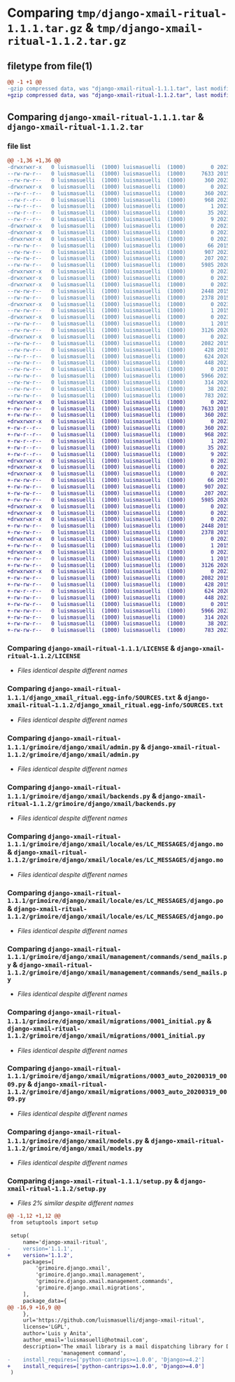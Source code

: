 # Comparing `tmp/django-xmail-ritual-1.1.1.tar.gz` & `tmp/django-xmail-ritual-1.1.2.tar.gz`

## filetype from file(1)

```diff
@@ -1 +1 @@
-gzip compressed data, was "django-xmail-ritual-1.1.1.tar", last modified: Sat May 20 04:11:36 2023, max compression
+gzip compressed data, was "django-xmail-ritual-1.1.2.tar", last modified: Sat May 20 19:37:59 2023, max compression
```

## Comparing `django-xmail-ritual-1.1.1.tar` & `django-xmail-ritual-1.1.2.tar`

### file list

```diff
@@ -1,36 +1,36 @@
-drwxrwxr-x   0 luismasuelli  (1000) luismasuelli  (1000)        0 2023-05-20 04:11:36.480232 django-xmail-ritual-1.1.1/
--rw-rw-r--   0 luismasuelli  (1000) luismasuelli  (1000)     7633 2015-03-27 02:46:53.000000 django-xmail-ritual-1.1.1/LICENSE
--rw-rw-r--   0 luismasuelli  (1000) luismasuelli  (1000)      360 2023-05-20 04:11:36.476232 django-xmail-ritual-1.1.1/PKG-INFO
-drwxrwxr-x   0 luismasuelli  (1000) luismasuelli  (1000)        0 2023-05-20 04:11:36.472232 django-xmail-ritual-1.1.1/django_xmail_ritual.egg-info/
--rw-r--r--   0 luismasuelli  (1000) luismasuelli  (1000)      360 2023-05-20 04:11:36.000000 django-xmail-ritual-1.1.1/django_xmail_ritual.egg-info/PKG-INFO
--rw-r--r--   0 luismasuelli  (1000) luismasuelli  (1000)      968 2023-05-20 04:11:36.000000 django-xmail-ritual-1.1.1/django_xmail_ritual.egg-info/SOURCES.txt
--rw-r--r--   0 luismasuelli  (1000) luismasuelli  (1000)        1 2023-05-20 04:11:36.000000 django-xmail-ritual-1.1.1/django_xmail_ritual.egg-info/dependency_links.txt
--rw-r--r--   0 luismasuelli  (1000) luismasuelli  (1000)       35 2023-05-20 04:11:36.000000 django-xmail-ritual-1.1.1/django_xmail_ritual.egg-info/requires.txt
--rw-r--r--   0 luismasuelli  (1000) luismasuelli  (1000)        9 2023-05-20 04:11:36.000000 django-xmail-ritual-1.1.1/django_xmail_ritual.egg-info/top_level.txt
-drwxrwxr-x   0 luismasuelli  (1000) luismasuelli  (1000)        0 2023-05-20 04:11:36.472232 django-xmail-ritual-1.1.1/grimoire/
-drwxrwxr-x   0 luismasuelli  (1000) luismasuelli  (1000)        0 2023-05-20 04:11:36.472232 django-xmail-ritual-1.1.1/grimoire/django/
-drwxrwxr-x   0 luismasuelli  (1000) luismasuelli  (1000)        0 2023-05-20 04:11:36.476232 django-xmail-ritual-1.1.1/grimoire/django/xmail/
--rw-rw-r--   0 luismasuelli  (1000) luismasuelli  (1000)       66 2015-04-22 03:19:43.000000 django-xmail-ritual-1.1.1/grimoire/django/xmail/__init__.py
--rw-rw-r--   0 luismasuelli  (1000) luismasuelli  (1000)      907 2023-04-22 04:16:39.000000 django-xmail-ritual-1.1.1/grimoire/django/xmail/admin.py
--rw-rw-r--   0 luismasuelli  (1000) luismasuelli  (1000)      207 2023-04-22 04:02:59.000000 django-xmail-ritual-1.1.1/grimoire/django/xmail/apps.py
--rw-rw-r--   0 luismasuelli  (1000) luismasuelli  (1000)     5985 2020-03-14 18:28:59.000000 django-xmail-ritual-1.1.1/grimoire/django/xmail/backends.py
-drwxrwxr-x   0 luismasuelli  (1000) luismasuelli  (1000)        0 2023-05-20 04:11:36.472232 django-xmail-ritual-1.1.1/grimoire/django/xmail/locale/
-drwxrwxr-x   0 luismasuelli  (1000) luismasuelli  (1000)        0 2023-05-20 04:11:36.472232 django-xmail-ritual-1.1.1/grimoire/django/xmail/locale/es/
-drwxrwxr-x   0 luismasuelli  (1000) luismasuelli  (1000)        0 2023-05-20 04:11:36.476232 django-xmail-ritual-1.1.1/grimoire/django/xmail/locale/es/LC_MESSAGES/
--rw-rw-r--   0 luismasuelli  (1000) luismasuelli  (1000)     2448 2015-04-22 03:41:58.000000 django-xmail-ritual-1.1.1/grimoire/django/xmail/locale/es/LC_MESSAGES/django.mo
--rw-rw-r--   0 luismasuelli  (1000) luismasuelli  (1000)     2378 2015-04-22 03:41:27.000000 django-xmail-ritual-1.1.1/grimoire/django/xmail/locale/es/LC_MESSAGES/django.po
-drwxrwxr-x   0 luismasuelli  (1000) luismasuelli  (1000)        0 2023-05-20 04:11:36.476232 django-xmail-ritual-1.1.1/grimoire/django/xmail/management/
--rw-rw-r--   0 luismasuelli  (1000) luismasuelli  (1000)        1 2015-03-27 03:05:16.000000 django-xmail-ritual-1.1.1/grimoire/django/xmail/management/__init__.py
-drwxrwxr-x   0 luismasuelli  (1000) luismasuelli  (1000)        0 2023-05-20 04:11:36.476232 django-xmail-ritual-1.1.1/grimoire/django/xmail/management/commands/
--rw-rw-r--   0 luismasuelli  (1000) luismasuelli  (1000)        1 2015-03-27 03:05:16.000000 django-xmail-ritual-1.1.1/grimoire/django/xmail/management/commands/__init__.py
--rw-rw-r--   0 luismasuelli  (1000) luismasuelli  (1000)     3126 2020-03-14 18:22:18.000000 django-xmail-ritual-1.1.1/grimoire/django/xmail/management/commands/send_mails.py
-drwxrwxr-x   0 luismasuelli  (1000) luismasuelli  (1000)        0 2023-05-20 04:11:36.476232 django-xmail-ritual-1.1.1/grimoire/django/xmail/migrations/
--rw-rw-r--   0 luismasuelli  (1000) luismasuelli  (1000)     2082 2015-04-20 01:52:06.000000 django-xmail-ritual-1.1.1/grimoire/django/xmail/migrations/0001_initial.py
--rw-rw-r--   0 luismasuelli  (1000) luismasuelli  (1000)      428 2015-04-20 02:20:40.000000 django-xmail-ritual-1.1.1/grimoire/django/xmail/migrations/0002_auto_20150419_2120.py
--rw-r--r--   0 luismasuelli  (1000) luismasuelli  (1000)      624 2020-03-19 05:09:17.000000 django-xmail-ritual-1.1.1/grimoire/django/xmail/migrations/0003_auto_20200319_0009.py
--rw-rw-r--   0 luismasuelli  (1000) luismasuelli  (1000)      448 2023-04-22 18:43:27.000000 django-xmail-ritual-1.1.1/grimoire/django/xmail/migrations/0004_alter_asyncemailentry_id.py
--rw-rw-r--   0 luismasuelli  (1000) luismasuelli  (1000)        0 2015-03-14 00:17:24.000000 django-xmail-ritual-1.1.1/grimoire/django/xmail/migrations/__init__.py
--rw-rw-r--   0 luismasuelli  (1000) luismasuelli  (1000)     5966 2023-04-22 04:03:36.000000 django-xmail-ritual-1.1.1/grimoire/django/xmail/models.py
--rw-rw-r--   0 luismasuelli  (1000) luismasuelli  (1000)      314 2020-03-14 18:28:59.000000 django-xmail-ritual-1.1.1/grimoire/django/xmail/settings.py
--rw-rw-r--   0 luismasuelli  (1000) luismasuelli  (1000)       38 2023-05-20 04:11:36.480232 django-xmail-ritual-1.1.1/setup.cfg
--rw-rw-r--   0 luismasuelli  (1000) luismasuelli  (1000)      783 2023-05-20 04:07:53.000000 django-xmail-ritual-1.1.1/setup.py
+drwxrwxr-x   0 luismasuelli  (1000) luismasuelli  (1000)        0 2023-05-20 19:37:59.350996 django-xmail-ritual-1.1.2/
+-rw-rw-r--   0 luismasuelli  (1000) luismasuelli  (1000)     7633 2015-03-27 02:46:53.000000 django-xmail-ritual-1.1.2/LICENSE
+-rw-rw-r--   0 luismasuelli  (1000) luismasuelli  (1000)      360 2023-05-20 19:37:59.350996 django-xmail-ritual-1.1.2/PKG-INFO
+drwxrwxr-x   0 luismasuelli  (1000) luismasuelli  (1000)        0 2023-05-20 19:37:59.350996 django-xmail-ritual-1.1.2/django_xmail_ritual.egg-info/
+-rw-r--r--   0 luismasuelli  (1000) luismasuelli  (1000)      360 2023-05-20 19:37:59.000000 django-xmail-ritual-1.1.2/django_xmail_ritual.egg-info/PKG-INFO
+-rw-r--r--   0 luismasuelli  (1000) luismasuelli  (1000)      968 2023-05-20 19:37:59.000000 django-xmail-ritual-1.1.2/django_xmail_ritual.egg-info/SOURCES.txt
+-rw-r--r--   0 luismasuelli  (1000) luismasuelli  (1000)        1 2023-05-20 19:37:59.000000 django-xmail-ritual-1.1.2/django_xmail_ritual.egg-info/dependency_links.txt
+-rw-r--r--   0 luismasuelli  (1000) luismasuelli  (1000)       35 2023-05-20 19:37:59.000000 django-xmail-ritual-1.1.2/django_xmail_ritual.egg-info/requires.txt
+-rw-r--r--   0 luismasuelli  (1000) luismasuelli  (1000)        9 2023-05-20 19:37:59.000000 django-xmail-ritual-1.1.2/django_xmail_ritual.egg-info/top_level.txt
+drwxrwxr-x   0 luismasuelli  (1000) luismasuelli  (1000)        0 2023-05-20 19:37:59.350996 django-xmail-ritual-1.1.2/grimoire/
+drwxrwxr-x   0 luismasuelli  (1000) luismasuelli  (1000)        0 2023-05-20 19:37:59.350996 django-xmail-ritual-1.1.2/grimoire/django/
+drwxrwxr-x   0 luismasuelli  (1000) luismasuelli  (1000)        0 2023-05-20 19:37:59.350996 django-xmail-ritual-1.1.2/grimoire/django/xmail/
+-rw-rw-r--   0 luismasuelli  (1000) luismasuelli  (1000)       66 2015-04-22 03:19:43.000000 django-xmail-ritual-1.1.2/grimoire/django/xmail/__init__.py
+-rw-rw-r--   0 luismasuelli  (1000) luismasuelli  (1000)      907 2023-04-22 04:16:39.000000 django-xmail-ritual-1.1.2/grimoire/django/xmail/admin.py
+-rw-rw-r--   0 luismasuelli  (1000) luismasuelli  (1000)      207 2023-04-22 04:02:59.000000 django-xmail-ritual-1.1.2/grimoire/django/xmail/apps.py
+-rw-rw-r--   0 luismasuelli  (1000) luismasuelli  (1000)     5985 2020-03-14 18:28:59.000000 django-xmail-ritual-1.1.2/grimoire/django/xmail/backends.py
+drwxrwxr-x   0 luismasuelli  (1000) luismasuelli  (1000)        0 2023-05-20 19:37:59.350996 django-xmail-ritual-1.1.2/grimoire/django/xmail/locale/
+drwxrwxr-x   0 luismasuelli  (1000) luismasuelli  (1000)        0 2023-05-20 19:37:59.350996 django-xmail-ritual-1.1.2/grimoire/django/xmail/locale/es/
+drwxrwxr-x   0 luismasuelli  (1000) luismasuelli  (1000)        0 2023-05-20 19:37:59.350996 django-xmail-ritual-1.1.2/grimoire/django/xmail/locale/es/LC_MESSAGES/
+-rw-rw-r--   0 luismasuelli  (1000) luismasuelli  (1000)     2448 2015-04-22 03:41:58.000000 django-xmail-ritual-1.1.2/grimoire/django/xmail/locale/es/LC_MESSAGES/django.mo
+-rw-rw-r--   0 luismasuelli  (1000) luismasuelli  (1000)     2378 2015-04-22 03:41:27.000000 django-xmail-ritual-1.1.2/grimoire/django/xmail/locale/es/LC_MESSAGES/django.po
+drwxrwxr-x   0 luismasuelli  (1000) luismasuelli  (1000)        0 2023-05-20 19:37:59.350996 django-xmail-ritual-1.1.2/grimoire/django/xmail/management/
+-rw-rw-r--   0 luismasuelli  (1000) luismasuelli  (1000)        1 2015-03-27 03:05:16.000000 django-xmail-ritual-1.1.2/grimoire/django/xmail/management/__init__.py
+drwxrwxr-x   0 luismasuelli  (1000) luismasuelli  (1000)        0 2023-05-20 19:37:59.350996 django-xmail-ritual-1.1.2/grimoire/django/xmail/management/commands/
+-rw-rw-r--   0 luismasuelli  (1000) luismasuelli  (1000)        1 2015-03-27 03:05:16.000000 django-xmail-ritual-1.1.2/grimoire/django/xmail/management/commands/__init__.py
+-rw-rw-r--   0 luismasuelli  (1000) luismasuelli  (1000)     3126 2020-03-14 18:22:18.000000 django-xmail-ritual-1.1.2/grimoire/django/xmail/management/commands/send_mails.py
+drwxrwxr-x   0 luismasuelli  (1000) luismasuelli  (1000)        0 2023-05-20 19:37:59.350996 django-xmail-ritual-1.1.2/grimoire/django/xmail/migrations/
+-rw-rw-r--   0 luismasuelli  (1000) luismasuelli  (1000)     2082 2015-04-20 01:52:06.000000 django-xmail-ritual-1.1.2/grimoire/django/xmail/migrations/0001_initial.py
+-rw-rw-r--   0 luismasuelli  (1000) luismasuelli  (1000)      428 2015-04-20 02:20:40.000000 django-xmail-ritual-1.1.2/grimoire/django/xmail/migrations/0002_auto_20150419_2120.py
+-rw-r--r--   0 luismasuelli  (1000) luismasuelli  (1000)      624 2020-03-19 05:09:17.000000 django-xmail-ritual-1.1.2/grimoire/django/xmail/migrations/0003_auto_20200319_0009.py
+-rw-rw-r--   0 luismasuelli  (1000) luismasuelli  (1000)      448 2023-04-22 18:43:27.000000 django-xmail-ritual-1.1.2/grimoire/django/xmail/migrations/0004_alter_asyncemailentry_id.py
+-rw-rw-r--   0 luismasuelli  (1000) luismasuelli  (1000)        0 2015-03-14 00:17:24.000000 django-xmail-ritual-1.1.2/grimoire/django/xmail/migrations/__init__.py
+-rw-rw-r--   0 luismasuelli  (1000) luismasuelli  (1000)     5966 2023-04-22 04:03:36.000000 django-xmail-ritual-1.1.2/grimoire/django/xmail/models.py
+-rw-rw-r--   0 luismasuelli  (1000) luismasuelli  (1000)      314 2020-03-14 18:28:59.000000 django-xmail-ritual-1.1.2/grimoire/django/xmail/settings.py
+-rw-rw-r--   0 luismasuelli  (1000) luismasuelli  (1000)       38 2023-05-20 19:37:59.350996 django-xmail-ritual-1.1.2/setup.cfg
+-rw-rw-r--   0 luismasuelli  (1000) luismasuelli  (1000)      783 2023-05-20 19:33:09.000000 django-xmail-ritual-1.1.2/setup.py
```

### Comparing `django-xmail-ritual-1.1.1/LICENSE` & `django-xmail-ritual-1.1.2/LICENSE`

 * *Files identical despite different names*

### Comparing `django-xmail-ritual-1.1.1/django_xmail_ritual.egg-info/SOURCES.txt` & `django-xmail-ritual-1.1.2/django_xmail_ritual.egg-info/SOURCES.txt`

 * *Files identical despite different names*

### Comparing `django-xmail-ritual-1.1.1/grimoire/django/xmail/admin.py` & `django-xmail-ritual-1.1.2/grimoire/django/xmail/admin.py`

 * *Files identical despite different names*

### Comparing `django-xmail-ritual-1.1.1/grimoire/django/xmail/backends.py` & `django-xmail-ritual-1.1.2/grimoire/django/xmail/backends.py`

 * *Files identical despite different names*

### Comparing `django-xmail-ritual-1.1.1/grimoire/django/xmail/locale/es/LC_MESSAGES/django.mo` & `django-xmail-ritual-1.1.2/grimoire/django/xmail/locale/es/LC_MESSAGES/django.mo`

 * *Files identical despite different names*

### Comparing `django-xmail-ritual-1.1.1/grimoire/django/xmail/locale/es/LC_MESSAGES/django.po` & `django-xmail-ritual-1.1.2/grimoire/django/xmail/locale/es/LC_MESSAGES/django.po`

 * *Files identical despite different names*

### Comparing `django-xmail-ritual-1.1.1/grimoire/django/xmail/management/commands/send_mails.py` & `django-xmail-ritual-1.1.2/grimoire/django/xmail/management/commands/send_mails.py`

 * *Files identical despite different names*

### Comparing `django-xmail-ritual-1.1.1/grimoire/django/xmail/migrations/0001_initial.py` & `django-xmail-ritual-1.1.2/grimoire/django/xmail/migrations/0001_initial.py`

 * *Files identical despite different names*

### Comparing `django-xmail-ritual-1.1.1/grimoire/django/xmail/migrations/0003_auto_20200319_0009.py` & `django-xmail-ritual-1.1.2/grimoire/django/xmail/migrations/0003_auto_20200319_0009.py`

 * *Files identical despite different names*

### Comparing `django-xmail-ritual-1.1.1/grimoire/django/xmail/models.py` & `django-xmail-ritual-1.1.2/grimoire/django/xmail/models.py`

 * *Files identical despite different names*

### Comparing `django-xmail-ritual-1.1.1/setup.py` & `django-xmail-ritual-1.1.2/setup.py`

 * *Files 2% similar despite different names*

```diff
@@ -1,12 +1,12 @@
 from setuptools import setup
 
 setup(
     name='django-xmail-ritual',
-    version='1.1.1',
+    version='1.1.2',
     packages=[
         'grimoire.django.xmail',
         'grimoire.django.xmail.management',
         'grimoire.django.xmail.management.commands',
         'grimoire.django.xmail.migrations',
     ],
     package_data={
@@ -16,9 +16,9 @@
     },
     url='https://github.com/luismasuelli/django-xmail-ritual',
     license='LGPL',
     author='Luis y Anita',
     author_email='luismasuelli@hotmail.com',
     description='The xmail library is a mail dispatching library for Django 2.2 or greater. Mails are sent asynchronously by a '
                 'management command',
-    install_requires=['python-cantrips>=1.0.0', 'Django>=4.2']
+    install_requires=['python-cantrips>=1.0.0', 'Django>=4.0']
 )
```

